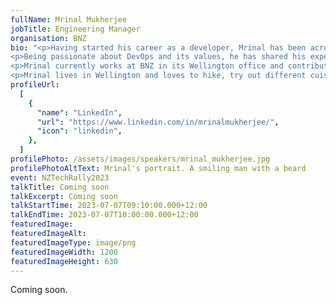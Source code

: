 ```yaml
---
fullName: Mrinal Mukherjee
jobTitle: Engineering Manager
organisation: BNZ
bio: "<p>Having started his career as a developer, Mrinal has been across the globe working in various consulting and product organisations and has been in leadership roles for quite a few years. </p>
<p>Being passionate about DevOps and its values, he has shared his experiences at a few tech conferences in NZ and abroad. He feels strongly about developing a fun and safe team culture, all the while focussing on continuous improvement and delivery of outcomes.</p>
<p>Mrinal currently works at BNZ in its Wellington office and contributes towards improving engineering practices at the bank. He has been mentoring engineers to consider leadership roles and decided to leverage this conference to share his experiences so that the broader community could learn from them.</p>
<p>Mrinal lives in Wellington and loves to hike, try out different cuisines, and ride his newly acquired motorcycle.</p>"
profileUrl:
  [
    {
      "name": "LinkedIn",
      "url": "https://www.linkedin.com/in/mrinalmukherjee/",
      "icon": "linkedin",
    },
  ]
profilePhoto: /assets/images/speakers/mrinal_mukherjee.jpg
profilePhotoAltText: Mrinal's portrait. A smiling man with a beard
event: NZTechRally2023
talkTitle: Coming soon
talkExcerpt: Coming soon
talkStartTime: 2023-07-07T09:10:00.000+12:00
talkEndTime: 2023-07-07T10:00:00.000+12:00
featuredImage: 
featuredImageAlt: 
featuredImageType: image/png
featuredImageWidth: 1200
featuredImageHeight: 630
---
```


Coming soon.
